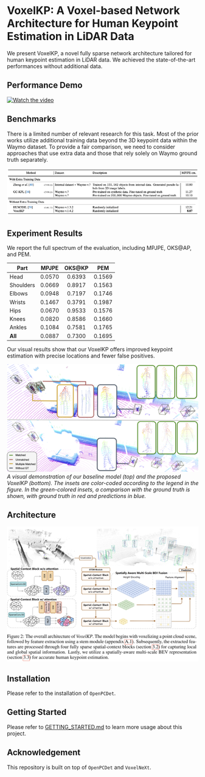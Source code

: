 # VoxelKP: A Voxel-based Network Architecture for Human Keypoint Estimation in LiDAR Data

We present VoxelKP, a novel fully sparse network architecture tailored for human keypoint estimation in LiDAR data. We achieved the state-of-the-art performances without additional data.

## Performance Demo

[![Watch the video](https://img.youtube.com/vi/u-xHv_OAO0M/hqdefault.jpg)](https://youtu.be/u-xHv_OAO0M)

## Benchmarks

There is a limited number of relevant research for this task. Most of the prior works utilize additional training data beyond the 3D keypoint data within the Waymo dataset. To provide a fair comparison, we need to consider approaches that use extra data and those that rely solely on Waymo ground truth separately. 

<img src="docs/results.png">


## Experiment Results

We report the full spectrum of the evaluation, including MPJPE, OKS@AP, and PEM.

<center>

| Part      |  MPJPE |  OKS@KP |  PEM |
|-----------|:------:|:-------:|:----:|
|Head       | 0.0570 | 0.6393 | 0.1569 |
|Shoulders  | 0.0669 | 0.8917 | 0.1563 |
|Elbows     | 0.0948 | 0.7197 | 0.1746 |
|Wrists     | 0.1467 | 0.3791 | 0.1987 |
|Hips       | 0.0670 | 0.9533 | 0.1576 |
|Knees      | 0.0820 | 0.8586 | 0.1660 |
|Ankles       | 0.1084 | 0.7581 | 0.1765 |
|<b>All</b>   | 0.0887 | 0.7300 | 0.1695 |

</center>

Our visual results show that our VoxelKP offers improved keypoint estimation with precise locations and fewer false positives. 

<img src="docs/vis.png">
<em>
A visual demonstration of our baseline model (top) and the proposed VoxelKP (bottom).  The insets are color-coded according to the legend in the figure. In the green-colored insets, a comparison with the ground truth is shown, with ground truth in red and predictions in blue.
</em>

## Architecture

<img src="docs/arch.png">

## Installation

Please refer to the installation of `OpenPCDet`.

## Getting Started

Please refer to [GETTING_STARTED.md](docs/GETTING_STARTED.md) to learn more usage about this project.

## Acknowledgement
This repository is built on top of `OpenPCDet` and `VoxelNeXt`.
